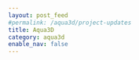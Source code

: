 ```yaml
---
layout: post_feed
#permalink: /aqua3d/project-updates
title: Aqua3D
category: aqua3d
enable_nav: false
---
```


